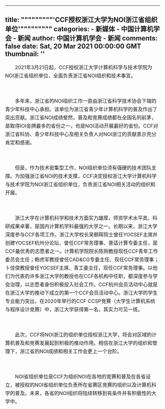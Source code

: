 
---
title: """""""""'CCF授权浙江大学为NOI浙江省组织单位'"""""""""
categories: 
    - 新媒体
    - 中国计算机学会 - 新闻
author: 中国计算机学会 - 新闻
comments: false
date: Sat, 20 Mar 2021 00:00:00 GMT
thumbnail: ''
---

<div>   
<p style="text-align:left;text-indent:32px;line-height:27px"><span style="font-size:16px">2021</span><span style="font-size:16px;font-family:宋体">年</span><span style="font-size:16px">3</span><span style="font-size:16px;font-family:宋体">月</span><span style="font-size:16px">21</span><span style="font-size:16px;font-family:宋体">日起，</span><span style="font-size:16px">CCF</span><span style="font-size:16px;font-family:宋体">授权浙江大学计算机科学与技术学院为</span><span style="font-size:16px">NOI</span><span style="font-size:16px;font-family:宋体">浙江省组织单位，全面负责浙江省</span><span style="font-size:16px">NOI</span><span style="font-size:16px;font-family:宋体">组织和技术事宜。</span></p><p style="text-align:left;text-indent:32px;line-height:27px"><span style="font-size:16px;font-family:宋体"><br></span></p><p style="text-align:left;text-indent:32px;line-height:27px"><span style="font-size:16px"> </span></p><p style="text-align:left;text-indent:32px;line-height:27px"><span style="font-size:16px;font-family:宋体">多年来，浙江省的</span><span style="font-size:16px">NOI</span><span style="font-size:16px;font-family:宋体">组织工作一直由浙江省科学技术协会下辖的青少年科技中心承担。该单位为浙江省青少年计算机科学的普及作出了突出贡献。浙江省</span><span style="font-size:16px">NOI</span><span style="font-size:16px;font-family:宋体">成绩斐然，普及和竞赛成绩都在全国名列前茅，是取得</span><span style="font-size:16px">IOI</span><span style="font-size:16px;font-family:宋体">金牌最多的省份之一，也是</span><span style="font-size:16px">NOI</span><span style="font-size:16px;font-family:宋体">活动开展最好的省份。</span><span style="font-size:16px">CCF</span><span style="font-size:16px;font-family:宋体">对浙江省科协、青少年科技中心及相关负责人对</span><span style="font-size:16px">NOI</span><span style="font-size:16px;font-family:宋体">浙江的贡献表示充分肯定和感谢。</span></p><p style="text-align:left;text-indent:32px;line-height:27px"><span style="font-size:16px;font-family:宋体"><br></span></p><p style="text-align:left;text-indent:32px;line-height:27px"><span style="font-size:16px"> </span></p><p style="text-align:left;text-indent:32px;line-height:27px"><span style="font-size:16px;font-family:宋体">但是，作为技术密集型工作，</span><span style="font-size:16px">NOI</span><span style="font-size:16px;font-family:宋体">组织单位须有强硬的技术团队支撑。为加强浙江省</span><span style="font-size:16px">NOI</span><span style="font-size:16px;font-family:宋体">的技术支撑，</span><span style="font-size:16px">CCF</span><span style="font-size:16px;font-family:宋体">决定授权浙江大学计算机科学与技术学院为</span><span style="font-size:16px">NOI</span><span style="font-size:16px;font-family:宋体">浙江省组织单位，负责浙江省</span><span style="font-size:16px">NOI</span><span style="font-size:16px;font-family:宋体">相关活动的组织和开展。</span></p><p style="text-align:left;text-indent:32px;line-height:27px"><span style="font-size:16px;font-family:宋体"><br></span></p><p style="text-align:left;text-indent:32px;line-height:27px"><span style="font-size:16px"> </span></p><p style="text-align:left;text-indent:32px;line-height:27px"><span style="font-size:16px;font-family:宋体">浙江大学在计算机科学和技术方面实力雄厚，师资学术水平高，科研成果卓著，是国内计算机学科最强的大学之一。长期以来，浙江大学深度参与</span><span style="font-size:16px">CCF</span><span style="font-size:16px;font-family:宋体">各项工作。浙江大学校长吴朝晖院士曾任</span><span style="font-size:16px">YOCSEF</span><span style="font-size:16px;font-family:宋体">主席并创建</span><span style="font-size:16px">YOCSEF</span><span style="font-size:16px;font-family:宋体">杭州分论坛、曾任</span><span style="font-size:16px">CCF</span><span style="font-size:16px;font-family:宋体">常务理事、普适计算专委主任，是</span><span style="font-size:16px">CCF</span><span style="font-size:16px;font-family:宋体">最优秀的志愿者之一。计算机学院院长陈刚教授现任</span><span style="font-size:16px">CCF</span><span style="font-size:16px;font-family:宋体">青年工作委员会主任；鲍虎军教授曾任</span><span style="font-size:16px">CAD&CG</span><span style="font-size: 16px;font-family:宋体">专委主任、现任</span><span style="font-size:16px">CCF</span><span style="font-size:16px;font-family:宋体">常务理事；卜佳俊教授曾任</span><span style="font-size:16px">YOCSEF</span><span style="font-size:16px;font-family:宋体">主席、青工委主任，现任</span><span style="font-size:16px">CCF</span><span style="font-size:16px;font-family:宋体">常务理事。以他们为代表的许多浙江大学的教授也在</span><span style="font-size:16px">CCF</span><span style="font-size:16px;font-family:宋体">各机构中任职，都深度参与学会治理，以志愿者身份积极投入社会工作。</span><span style="font-size:16px">CCF</span><span style="font-size:16px;font-family:宋体">杭州会员活动中心就是在浙江大学的推动下成立的第一个</span><span style="font-size:16px">CCF</span><span style="font-size:16px;font-family:宋体">会员活动中心。浙江大学的学生专业能力突出，在</span><span style="font-size:16px">2020</span><span style="font-size:16px;font-family:宋体">年举行的</span><span style="font-size:16px">CCF CCSP</span><span style="font-size: 16px;font-family:宋体">竞赛（大学生计算机系统与程序设计竞赛）中，浙江大学获得第一名，其实力可见一斑。</span></p><p style="text-align:left;text-indent:32px;line-height:27px"><span style="font-size: 16px;font-family:宋体"><br></span></p><p style="text-align:left;text-indent:32px;line-height:27px"><span style="font-size:16px"> </span></p><p style="text-align:left;text-indent:32px;line-height:27px"><span style="font-size:16px;font-family:宋体">此次，</span><span style="font-size:16px">CCF</span><span style="font-size:16px;font-family:宋体">将</span><span style="font-size:16px">NOI</span><span style="font-size:16px;font-family:宋体">浙江的组织单位授权浙江大学，将会对区域的计算机普及和竞赛发展起到积极的推动作用。相信在浙江大学的组织和管理下，浙江省的</span><span style="font-size:16px">NOI</span><span style="font-size:16px;font-family:宋体">成绩和相关工作会更上一个台阶。</span></p><p style="text-align:left;text-indent:32px;line-height:27px"><span style="font-size:16px;font-family:宋体"><br></span></p><p style="text-align:left;text-indent:32px;line-height:27px"><span style="font-size:16px"> </span></p><p style="text-align:left;text-indent:32px;line-height:27px"><span style="font-size:16px">NOI</span><span style="font-size:16px;font-family:宋体">省组织单位是</span><span style="font-size:16px">CCF</span><span style="font-size:16px;font-family:宋体">为组织</span><span style="font-size:16px">NOI</span><span style="font-size:16px;font-family:宋体">在各地的竞赛和普及在各省设立，被授权的</span><span style="font-size:16px">NOI</span><span style="font-size:16px;font-family:宋体">省组织单位负责所在省赛区竞赛的组织以及计算机科学的普及。未来，各省的</span><span style="font-size:16px">NOI</span><span style="font-size:16px;font-family:宋体">组织将陆续转移到有条件并有积极性的大学中。</span></p><p><br></p>
  
</div>
            